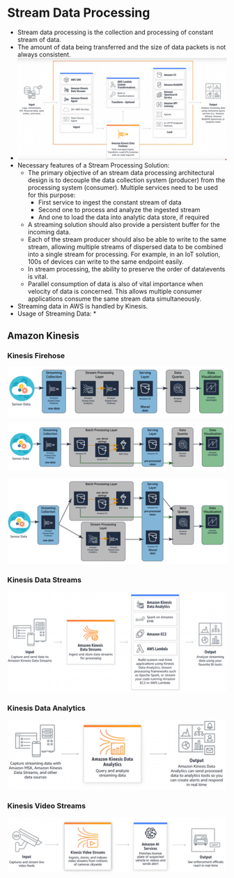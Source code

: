 # Stream Data Processing

* Stream data processing is the collection and processing of constant stream of data. 
* The amount of data being transferred and the size of data packets is not always consistent. 
* ![String data processing architecture](assets/stream_data_processing/stream_data_processing_architecture.png)
* Necessary features of a Stream Processing Solution: 
	* The primary objective of an stream data processing architectural design is to decouple the data collection system (producer) from the processing system (consumer). Multiple services need to be used for this purpose: 
		* First service to ingest the constant stream of data
		* Second one to process and analyze the ingested stream
		* And one to load the data into analytic data store, if required
	* A streaming solution should also provide a persistent buffer for the incoming data. 
	* Each of the stream producer should also be able to write to the same stream, allowing multiple streams of dispersed data to be combined into a single stream for processing. For example, in an IoT solution, 100s of devices can write to the same endpoint easily. 
	* In stream processing, the ability to preserve the order of data\events is vital. 
	* Parallel consumption of data  is also of vital importance when velocity of data is concerned. This allows multiple consumer applications consume the same stream data simultaneously. 
* Streaming data in AWS is handled by Kinesis. 
* Usage of Streaming Data: 
	* 

## Amazon Kinesis


### Kinesis Firehose

![Kinesis Stream Processing](assets/stream_data_processing/kinesis_stream_processing.png)

![Stream Processing II](assets/stream_data_processing/stream_processing_II.png)

![Stream Data Processing III](assets/stream_data_processing/Stream_data_processing_III.png)
### Kinesis Data Streams

![](assets/stream_data_processing/kinesis_data_streams.png)

### Kinesis Data Analytics

![](assets/stream_data_processing/kinesis_data_analytics.png)

### Kinesis Video Streams


![Kinesis Video Streams](assets/stream_data_processing/kinesis_video_streams.png)